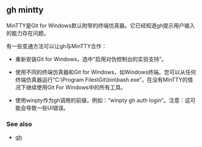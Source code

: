 

## gh mintty

MinTTY是Git for Windows默认附带的终端仿真器。它已经知道gh提示用户输入的能力存在问题。

有一些变通方法可以让gh与MinTTY合作：

-   重新安装Git for Windows，选中“启用对伪控制台的实验支持”。

-   使用不同的终端仿真器和Git for Windows，如Windows终端。您可以从任何终端仿真器运行“C:\\Program Files\\Git\\bin\\bash.exe”，在没有MinTTY的情况下继续使用Git For Windows中的所有工具。

-   使用winpty作为gh调用的前缀，例如：“winpty gh auth login”。注意：这可能会导致一些UI错误。

### See also

-   [gh](./gh)
